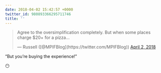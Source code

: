```yaml
---
date: 2018-04-02 15:42:57 +0000
twitter_id: 980893366295711746
title: ''
---
```


<blockquote class="twitter-tweet"><p lang="en" dir="ltr">Agree to the oversimplification completely. But when some places charge $20+ for a pizza...</p>&mdash; Russell ([@MPIFBlog](https://twitter.com/MPIFBlog)) <a href="https://twitter.com/MPIFBlog/status/980892925369507843?ref_src=twsrc%5Etfw">April 2, 2018</a></blockquote>
<script async src="https://platform.twitter.com/widgets.js" charset="utf-8"></script>

“But you’re buying the experience!”

😶
